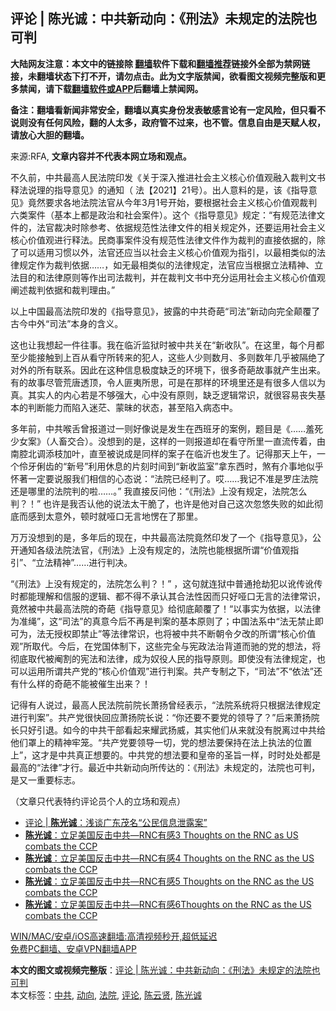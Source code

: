  <h2>评论 | 陈光诚：中共新动向：《刑法》未规定的法院也可判</h2> <p class="notice"><b>大陆网友注意：本文中的链接除 <a href="https://github.com/bannedbook/fanqiang" >翻墙</a>软件下载和<a href="https://github.com/killgcd/justmysocks/blob/master/README.md">翻墙推荐</a>链接外全部为禁网链接，未翻墙状态下打不开，请勿点击。此为文字版禁闻，欲看图文视频完整版和更多禁闻，请下载<a href="https://github.com/bannedbook/fanqiang">翻墙软件或APP</a>后翻墙上禁闻网。</p><p>备注：翻墙看新闻非常安全，翻墙以真实身份发表敏感言论有一定风险，但只看不说则没有任何风险，翻的人太多，政府管不过来，也不管。信息自由是天赋人权，请放心大胆的翻墙。</b></p>  <div class="entry"> <p>来源:RFA, <strong>文章内容并不代表本网立场和观点。</strong></p> <p>             </p> <p>&#19981;&#20037;&#21069;&#65292;&#20013;&#20849;&#26368;&#39640;&#20154;&#27665;&#27861;&#38498;&#21360;&#21457;&#12298;&#20851;&#20110;&#28145;&#20837;&#25512;&#36827;&#31038;&#20250;&#20027;&#20041;&#26680;&#24515;&#20215;&#20540;&#35266;&#34701;&#20837;&#35009;&#21028;&#25991;&#20070;&#37322;&#27861;&#35828;&#29702;&#30340;&#25351;&#23548;&#24847;&#35265;&#12299;&#30340;&#36890;&#30693;&#65288; &#27861;&#12304;2021&#12305;21&#21495;&#65289;&#12290;&#20986;&#20154;&#24847;&#26009;&#30340;&#26159;&#65292;&#35813;&#12298;&#25351;&#23548;&#24847;&#35265;&#12299;&#31455;&#28982;&#35201;&#27714;&#21508;&#22320;&#27861;&#38498;&#27861;&#23448;&#20174;&#20170;&#24180;3&#26376;1&#21495;&#24320;&#22987;&#65292;&#35201;&#26681;&#25454;&#31038;&#20250;&#20027;&#20041;&#26680;&#24515;&#20215;&#20540;&#35266;&#35009;&#21028;&#20845;&#31867;&#26696;&#20214;&#65288;&#22522;&#26412;&#19978;&#37117;&#26159;&#25919;&#27835;&#21644;&#31038;&#20250;&#26696;&#20214;&#65289;&#12290;&#36825;&#20010;&#12298;&#25351;&#23548;&#24847;&#35265;&#12299;&#35268;&#23450;&#65306;&#8220;&#26377;&#35268;&#33539;&#27861;&#24459;&#25991;&#20214;&#30340;&#65292;&#27861;&#23448;&#35009;&#20915;&#26102;&#38500;&#21442;&#32771;&#12289;&#20381;&#25454;&#35268;&#33539;&#24615;&#27861;&#24459;&#25991;&#20214;&#30340;&#30456;&#20851;&#35268;&#23450;&#22806;&#65292;&#36824;&#35201;&#36816;&#29992;&#31038;&#20250;&#20027;&#20041;&#26680;&#24515;&#20215;&#20540;&#35266;&#36827;&#34892;&#37322;&#27861;&#12290;&#27665;&#21830;&#20107;&#26696;&#20214;&#27809;&#26377;&#35268;&#33539;&#24615;&#27861;&#24459;&#25991;&#20214;&#20316;&#20026;&#35009;&#21028;&#30340;&#30452;&#25509;&#20381;&#25454;&#30340;&#65292;&#38500;&#20102;&#21487;&#20197;&#36866;&#29992;&#20064;&#24815;&#20197;&#22806;&#65292;&#27861;&#23448;&#36824;&#24212;&#24403;&#20197;&#31038;&#20250;&#20027;&#20041;&#26680;&#24515;&#20215;&#20540;&#35266;&#20026;&#25351;&#24341;&#65292;&#20197;&#26368;&#30456;&#31867;&#20284;&#30340;&#27861;&#24459;&#35268;&#23450;&#20316;&#20026;&#35009;&#21028;&#20381;&#25454;&#8230;&#8230;&#65292;&#22914;&#26080;&#26368;&#30456;&#31867;&#20284;&#30340;&#27861;&#24459;&#35268;&#23450;&#65292;&#27861;&#23448;&#24212;&#24403;&#26681;&#25454;&#31435;&#27861;&#31934;&#31070;&#12289;&#31435;&#27861;&#30446;&#30340;&#21644;&#27861;&#24459;&#21407;&#21017;&#31561;&#20316;&#20986;&#21496;&#27861;&#35009;&#21028;&#65292;&#24182;&#22312;&#35009;&#21028;&#25991;&#20070;&#20013;&#20805;&#20998;&#36816;&#29992;&#31038;&#20250;&#20027;&#20041;&#26680;&#24515;&#20215;&#20540;&#35266;&#38416;&#36848;&#35009;&#21028;&#20381;&#25454;&#21644;&#35009;&#21028;&#29702;&#30001;&#12290;&#8221;</p>  <p>&#20197;&#19978;&#20013;&#22269;&#26368;&#39640;&#27861;&#38498;&#21360;&#21457;&#30340;&#12298;&#25351;&#23548;&#24847;&#35265;&#12299;&#65292;&#25259;&#38706;&#30340;&#20013;&#20849;&#22855;&#33897;&#8220;&#21496;&#27861;&#8221;&#26032;&#21160;&#21521;&#23436;&#20840;&#39072;&#35206;&#20102;&#21476;&#20170;&#20013;&#22806;&#8220;&#21496;&#27861;&#8221;&#26412;&#36523;&#30340;&#21547;&#20041;&#12290;</p> <p>&#36825;&#20063;&#35753;&#25105;&#24819;&#36215;&#19968;&#20214;&#24448;&#20107;&#12290;&#25105;&#22312;&#20020;&#27778;&#30417;&#29425;&#26102;&#34987;&#20013;&#20849;&#20851;&#22312;&#8220;&#26032;&#25910;&#38431;&#8221;&#12290;&#22312;&#36825;&#37324;&#65292;&#27599;&#20010;&#26376;&#37117;&#33267;&#23569;&#33021;&#25509;&#35302;&#21040;&#19978;&#30334;&#20174;&#30475;&#23432;&#25152;&#36716;&#26469;&#30340;&#29359;&#20154;&#65292;&#36825;&#20123;&#20154;&#23569;&#21017;&#25968;&#26376;&#12289;&#22810;&#21017;&#25968;&#24180;&#20960;&#20046;&#34987;&#38548;&#32477;&#20102;&#23545;&#22806;&#30340;&#25152;&#26377;&#32852;&#31995;&#12290;&#22240;&#27492;&#22312;&#36825;&#31181;&#20449;&#24687;&#26497;&#24230;&#32570;&#20047;&#30340;&#29615;&#22659;&#19979;&#65292;&#24456;&#22810;&#22855;&#33897;&#25925;&#20107;&#23601;&#20135;&#29983;&#20986;&#26469;&#12290;&#26377;&#30340;&#25925;&#20107;&#23613;&#31649;&#33618;&#21776;&#36879;&#39030;&#65292;&#20196;&#20154;&#21290;&#22839;&#25152;&#24605;&#65292;&#21487;&#26159;&#22312;&#37027;&#26679;&#30340;&#29615;&#22659;&#37324;&#36824;&#26159;&#26377;&#24456;&#22810;&#20154;&#20449;&#20197;&#20026;&#30495;&#12290;&#20854;&#23454;&#20154;&#30340;&#20869;&#24515;&#33509;&#26159;&#19981;&#22815;&#24378;&#22823;&#65292;&#24515;&#20013;&#27809;&#26377;&#21407;&#21017;&#65292;&#32570;&#20047;&#36923;&#36753;&#24120;&#35782;&#65292;&#23601;&#24456;&#23481;&#26131;&#20007;&#22833;&#22522;&#26412;&#30340;&#21028;&#26029;&#33021;&#21147;&#32780;&#38519;&#20837;&#36855;&#33579;&#12289;&#33945;&#26151;&#30340;&#29366;&#24577;&#65292;&#29978;&#33267;&#38519;&#20837;&#30149;&#24577;&#20013;&#12290;</p> <p>&#22810;&#24180;&#21069;&#65292;&#20013;&#20849;&#21897;&#33292;&#26366;&#25253;&#36947;&#36807;&#19968;&#21017;&#22909;&#20687;&#35828;&#26159;&#21457;&#29983;&#22312;&#35199;&#29677;&#29273;&#30340;&#26696;&#20363;&#65292;&#39064;&#30446;&#26159;&#12298;&#8230;&#8230;&#32670;&#27515;&#23569;&#22899;&#26696;&#12299;&#65288;&#20154;&#30044;&#20132;&#21512;&#65289;&#12290;&#27809;&#24819;&#21040;&#30340;&#26159;&#65292;&#36825;&#26679;&#30340;&#19968;&#21017;&#25253;&#36947;&#21364;&#22312;&#30475;&#23432;&#25152;&#37324;&#19968;&#30452;&#27969;&#20256;&#30528;&#65292;&#30001;&#21335;&#33108;&#21271;&#35843;&#28155;&#26525;&#21152;&#21494;&#65292;&#30452;&#33267;&#34987;&#35828;&#25104;&#26159;&#21516;&#26679;&#30340;&#26696;&#23376;&#22312;&#20020;&#27778;&#20063;&#21457;&#29983;&#20102;&#12290;&#35760;&#24471;&#37027;&#22825;&#19978;&#21320;&#65292;&#19968;&#20010;&#20278;&#29273;&#20432;&#40831;&#30340;&#8220;&#26032;&#21495;&#8221;&#21033;&#29992;&#20241;&#24687;&#30340;&#29255;&#21051;&#26102;&#38388;&#21040;&#8220;&#26032;&#25910;&#30417;&#23460;&#8221;&#25343;&#19996;&#35199;&#26102;&#65292;&#29022;&#26377;&#20171;&#20107;&#22320;&#20284;&#20046;&#24576;&#33879;&#19968;&#23450;&#35201;&#35828;&#26381;&#25105;&#20204;&#30456;&#20449;&#30340;&#24515;&#24577;&#35828;&#65306;&#8220;&#27861;&#38498;&#24050;&#32463;&#21028;&#20102;&#12290;&#21710;&#8230;&#8230;&#25105;&#35760;&#19981;&#20934;&#26159;&#32599;&#24196;&#27861;&#38498;&#36824;&#26159;&#21738;&#37324;&#30340;&#27861;&#38498;&#21028;&#30340;&#21862;&#8230;&#8230;&#12290;&#8221; &#25105;&#30452;&#25509;&#21453;&#38382;&#20182;&#65306;&#8220;&#12298;&#21009;&#27861;&#12299;&#19978;&#27809;&#26377;&#35268;&#23450;&#65292;&#27861;&#38498;&#24590;&#20040;&#21028;&#65311;&#65281;&#8221; &#20063;&#35768;&#26159;&#25105;&#21542;&#35748;&#20182;&#30340;&#35828;&#27861;&#22826;&#24178;&#33030;&#20102;&#65292;&#20063;&#35768;&#26159;&#20182;&#23545;&#33258;&#24049;&#36825;&#27425;&#24573;&#24736;&#22833;&#36133;&#30340;&#22914;&#27492;&#24443;&#24213;&#32780;&#24863;&#21040;&#22826;&#24847;&#22806;&#65292;&#39039;&#26102;&#23601;&#21713;&#21475;&#26080;&#35328;&#22320;&#24867;&#22312;&#20102;&#37027;&#37324;&#12290;</p>  <p>&#19975;&#19975;&#27809;&#24819;&#21040;&#30340;&#26159;&#65292;&#22810;&#24180;&#21518;&#30340;&#29616;&#22312;&#65292;&#20013;&#20849;&#26368;&#39640;&#27861;&#38498;&#31455;&#28982;&#21360;&#21457;&#20102;&#19968;&#20010;&#12298;&#25351;&#23548;&#24847;&#35265;&#12299;&#65292;&#20844;&#24320;&#36890;&#30693;&#21508;&#32423;&#27861;&#38498;&#27861;&#23448;&#65292;&#12298;&#21009;&#27861;&#12299;&#19978;&#27809;&#26377;&#35268;&#23450;&#30340;&#65292;&#27861;&#38498;&#20063;&#33021;&#26681;&#25454;&#25152;&#35859;&#8220;&#20215;&#20540;&#35266;&#25351;&#24341;&#8221;&#12289;&#8220;&#31435;&#27861;&#31934;&#31070;&#8221;&#8230;&#8230;&#36827;&#34892;&#21028;&#20915;&#12290;</p> <p>&#8220;&#12298;&#21009;&#27861;&#12299;&#19978;&#27809;&#26377;&#35268;&#23450;&#30340;&#65292;&#27861;&#38498;&#24590;&#20040;&#21028;&#65311;&#65281;&#8221; &#65292;&#36825;&#21477;&#23601;&#36830;&#29425;&#20013;&#26222;&#36890;&#25250;&#21163;&#29359;&#20197;&#35769;&#20256;&#35769;&#20256;&#26102;&#37117;&#33021;&#29702;&#35299;&#21644;&#20449;&#26381;&#30340;&#36923;&#36753;&#12289;&#37117;&#19981;&#24471;&#19981;&#25215;&#35748;&#20854;&#21512;&#27861;&#24615;&#22240;&#32780;&#21482;&#22909;&#21713;&#21475;&#26080;&#35328;&#30340;&#27861;&#24459;&#24120;&#35782;&#65292;&#31455;&#28982;&#34987;&#20013;&#20849;&#26368;&#39640;&#27861;&#38498;&#30340;&#22855;&#33897;&#12298;&#25351;&#23548;&#24847;&#35265;&#12299;&#32473;&#24443;&#24213;&#39072;&#35206;&#20102;&#65281;&#8220;&#20197;&#20107;&#23454;&#20026;&#20381;&#25454;&#65292;&#20197;&#27861;&#24459;&#20026;&#20934;&#32499;&#8221;&#65292;&#36825;&#8220;&#21496;&#27861;&#8221;&#30340;&#30495;&#24847;&#20170;&#21518;&#19981;&#20877;&#26159;&#21028;&#26696;&#30340;&#22522;&#26412;&#21407;&#21017;&#20102;&#65307;&#20013;&#22269;&#27861;&#31995;&#20013;&#8220;&#27861;&#26080;&#31105;&#27490;&#21363;&#21487;&#20026;&#65292;&#27861;&#26080;&#25480;&#26435;&#21363;&#31105;&#27490;&#8221;&#31561;&#27861;&#24459;&#24120;&#35782;&#65292;&#20063;&#23558;&#34987;&#20013;&#20849;&#19981;&#26029;&#26397;&#20196;&#22805;&#25913;&#30340;&#25152;&#35859;&#8220;&#26680;&#24515;&#20215;&#20540;&#35266;&#8221;&#25152;&#21462;&#20195;&#12290;&#20170;&#21518;&#65292;&#22312;&#20826;&#22269;&#20307;&#21046;&#19979;&#65292;&#36825;&#20123;&#23436;&#20840;&#19982;&#23466;&#25919;&#27861;&#27835;&#32972;&#36947;&#32780;&#39536;&#30340;&#20826;&#30340;&#24819;&#27861;&#65292;&#23558;&#24443;&#24213;&#21462;&#20195;&#34987;&#38409;&#21106;&#30340;&#23466;&#27861;&#21644;&#27861;&#24459;&#65292;&#25104;&#20026;&#22900;&#24441;&#20154;&#27665;&#30340;&#25351;&#23548;&#21407;&#21017;&#12290;&#21363;&#20351;&#27809;&#26377;&#27861;&#24459;&#35268;&#23450;&#65292;&#20063;&#21487;&#20197;&#36816;&#29992;&#25152;&#35859;&#20849;&#20135;&#20826;&#30340;&#8220;&#26680;&#24515;&#20215;&#20540;&#35266;&#8221;&#36827;&#34892;&#21028;&#26696;&#12290;&#20849;&#20135;&#19987;&#21046;&#20043;&#19979;&#65292;&#8220;&#21496;&#27861;&#8221;&#19981;&#8220;&#20381;&#27861;&#8221;&#36824;&#26377;&#20160;&#20040;&#26679;&#30340;&#22855;&#33897;&#19981;&#33021;&#34987;&#20652;&#29983;&#20986;&#26469;&#65311;&#65281;</p> <p>&#35760;&#24471;&#26377;&#20154;&#35828;&#36807;&#65292;&#26368;&#39640;&#20154;&#27665;&#27861;&#38498;&#21069;&#38498;&#38271;&#33831;&#25196;&#26366;&#32463;&#34920;&#31034;&#65292;&#8220;&#27861;&#38498;&#31995;&#32479;&#23558;&#21482;&#26681;&#25454;&#27861;&#24459;&#35268;&#23450;&#36827;&#34892;&#21028;&#26696;&#8221;&#12290;&#20849;&#20135;&#20826;&#24456;&#24555;&#22238;&#24212;&#33831;&#25196;&#38498;&#38271;&#35828;&#65306;&#8220;&#20320;&#36824;&#35201;&#19981;&#35201;&#20826;&#30340;&#39046;&#23548;&#20102;&#65311;&#8221;&#21518;&#26469;&#33831;&#25196;&#38498;&#38271;&#21482;&#22909;&#24341;&#36864;&#12290;&#22914;&#20170;&#30340;&#20013;&#20849;&#24178;&#37096;&#30475;&#36215;&#26469;&#32768;&#27494;&#25196;&#23041;&#65292;&#20854;&#23454;&#20182;&#20204;&#20174;&#26469;&#23601;&#27809;&#26377;&#33073;&#31163;&#36807;&#20013;&#20849;&#32473;&#20182;&#20204;&#32617;&#19978;&#30340;&#31934;&#31070;&#29282;&#31548;&#12290;&#8220;&#20849;&#20135;&#20826;&#35201;&#39046;&#23548;&#19968;&#20999;&#65292;&#20826;&#30340;&#24819;&#27861;&#35201;&#20445;&#25345;&#22312;&#27861;&#19978;&#25191;&#27861;&#30340;&#20301;&#32622;&#19978;&#8221;&#65292;&#36825;&#25165;&#26159;&#20013;&#20849;&#30495;&#27491;&#24819;&#35201;&#30340;&#12290;&#20013;&#20849;&#20826;&#30340;&#24819;&#27861;&#35201;&#21644;&#30343;&#24093;&#30340;&#22307;&#26088;&#19968;&#26679;&#65292;&#26102;&#26102;&#22788;&#22788;&#37117;&#26159;&#26368;&#39640;&#30340;&#8220;&#27861;&#24459;&#8221;&#25165;&#34892;&#12290;&#26368;&#36817;&#20013;&#20849;&#26032;&#21160;&#21521;&#25152;&#20256;&#36798;&#30340;&#65306;&#12298;&#21009;&#27861;&#12299;&#26410;&#35268;&#23450;&#30340;&#65292;&#27861;&#38498;&#20063;&#21487;&#21028;&#65292;&#26159;&#21448;&#19968;&#37325;&#35201;&#26631;&#24535;&#12290;</p>  <p>&#65288;&#25991;&#31456;&#21482;&#20195;&#34920;&#29305;&#32422;&#35780;&#35770;&#21592;&#20010;&#20154;&#30340;&#31435;&#22330;&#21644;&#35266;&#28857;&#65289;</p> <ul class='op-related-articles' title='相关阅读'> <li><a href='https://www.bannedbook.org/bnews/ssgc/20210312/1503126.html' target='_blank'>评论 | <b>陈光诚</b>：浅谈广东茂名“公民信息泄露案”</a></li> <li><a href='https://www.bannedbook.org/bnews/bannedvideo/20210303/1497489.html' target='_blank'><b>陈光诚</b>：立足美国反击中共—RNC有感3  Thoughts on the RNC as US combats the CCP</a></li> <li><a href='https://www.bannedbook.org/bnews/bannedvideo/20210303/1497488.html' target='_blank'><b>陈光诚</b>：立足美国反击中共—RNC有感4 Thoughts on the RNC as the US combats the CCP</a></li> <li><a href='https://www.bannedbook.org/bnews/bannedvideo/20210303/1497487.html' target='_blank'><b>陈光诚</b>：立足美国反击中共—RNC有感5 Thoughts on the RNC as the US combats the CCP</a></li> <li><a href='https://www.bannedbook.org/bnews/bannedvideo/20210303/1497486.html' target='_blank'><b>陈光诚</b>：立足美国反击中共—RNC有感6Thoughts on the RNC as the US combats the CCP</a></li> </ul> <p class="texttj"> <a href="https://github.com/bannedbook/fanqiang/wiki/V2ray%E6%9C%BA%E5%9C%BA" target="_blank">WIN/MAC/安卓/iOS高速翻墙:高清视频秒开,超低延迟</a><br/> <a href="https://github.com/bannedbook/fanqiang/wiki/%E7%A6%81%E9%97%BB%E7%BD%91%E5%AE%89%E5%8D%93%E7%BF%BB%E5%A2%99%E6%96%B0%E9%97%BBAPP" target="_blank">免费PC翻墙、安卓VPN翻墙APP</a></p><p><audio></audio></p> <a name='sharetosocial'></a>       <div><b>本文的图文或视频完整版</b>：<a href='https://www.bannedbook.org/bnews/comments/20210316/1506270.html'>评论 | 陈光诚：中共新动向：《刑法》未规定的法院也可判</a></div>  </div><!--END ENTRY--> <div class="postfooter"> <div>本文标签：<a href="https://www.bannedbook.org/bnews/tag/%e4%b8%ad%e5%85%b1/" rel="tag">中共</a>, <a href="https://www.bannedbook.org/bnews/tag/%E5%8A%A8%E5%90%91/" rel="tag">动向</a>, <a href="https://www.bannedbook.org/bnews/tag/%e6%b3%95%e9%99%a2/" rel="tag">法院</a>, <a href="https://www.bannedbook.org/bnews/tag/%E8%AF%84%E8%AE%BA/" rel="tag">评论</a>, <a href="https://www.bannedbook.org/bnews/tag/%e9%99%88%e4%ba%91%e8%b4%a4/" rel="tag">陈云贤</a>, <a href="https://www.bannedbook.org/bnews/tag/%e9%99%88%e5%85%89%e8%af%9a/" rel="tag">陈光诚</a></div>  </div><!--END POSTFOOTER--> 